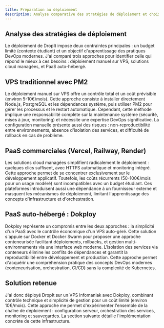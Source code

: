 ```yaml
---
title: Préparation au déploiement
description: Analyse comparative des stratégies de déploiement et choix technique
---
```


## Analyse des stratégies de déploiement

Le déploiement de DropIt impose deux contraintes principales : un budget limité (contexte étudiant) et un objectif d'apprentissage des pratiques DevOps modernes. J'ai comparé trois approches pour identifier celle qui répond le mieux à ces besoins : déploiement manuel sur VPS, solutions cloud managées, et PaaS auto-hébergé.

## VPS traditionnel avec PM2

Le déploiement manuel sur VPS offre un contrôle total et un coût prévisible (environ 5-10€/mois). Cette approche consiste à installer directement Node.js, PostgreSQL et les dépendances système, puis utiliser PM2 pour gérer les processus et le restart automatique. Cependant, cette méthode implique une responsabilité complète sur la maintenance système (sécurité, mises à jour, monitoring) et nécessite une expertise DevOps significative. La configuration manuelle présente aussi des risques : non-reproductibilité entre environnements, absence d'isolation des services, et difficulté de rollback en cas de problème.

## PaaS commerciales (Vercel, Railway, Render)

Les solutions cloud managées simplifient radicalement le déploiement : quelques clics suffisent, avec HTTPS automatique et monitoring intégré. Cette approche permet de se concentrer exclusivement sur le développement applicatif. Toutefois, les coûts récurrents (50-100€/mois pour un usage modéré) sont incompatibles avec un budget étudiant. Ces plateformes introduisent aussi une dépendance à un fournisseur externe et masquent les mécanismes de déploiement, limitant l'apprentissage des concepts d'infrastructure et d'orchestration.

## PaaS auto-hébergé : Dokploy

Dokploy représente un compromis entre les deux approches : la simplicité d'un PaaS avec le contrôle économique d'un VPS auto-géré. Cette solution s'appuie sur Docker et Docker Swarm pour proposer une approche conteneurisée facilitant déploiements, rollbacks, et gestion multi-environnements via une interface web moderne. L'isolation des services via conteneurs élimine les conflits de dépendances et garantit la reproductibilité entre développement et production. Cette approche permet d'acquérir une compréhension pratique des concepts DevOps modernes (conteneurisation, orchestration, CI/CD) sans la complexité de Kubernetes.

## Solution retenue

J'ai donc déployé DropIt sur un VPS Infomaniak avec Dokploy, combinant contrôle technique et simplicité de gestion pour un coût limité (environ 10€/mois). Cette approche me permet d'expérimenter l'ensemble de la chaîne de déploiement : configuration serveur, orchestration des services, monitoring et sauvegardes. La section suivante détaille l'implémentation concrète de cette infrastructure.